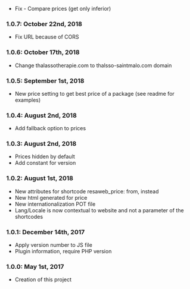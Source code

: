 * Fix - Compare prices (get only inferior)

### 1.0.7: October 22nd, 2018
* Fix URL because of CORS

### 1.0.6: October 17th, 2018
* Change thalassotherapie.com to thalsso-saintmalo.com domain

### 1.0.5: September 1st, 2018
* New price setting to get best price of a package (see readme for examples)

### 1.0.4: August 2nd, 2018
* Add fallback option to prices

### 1.0.3: August 2nd, 2018
* Prices hidden by default
* Add constant for version

### 1.0.2: August 1st, 2018
* New attributes for shortcode resaweb_price: from, instead
* New html generated for price
* New internationalization POT file
* Lang/Locale is now contextual to website and not a parameter of the shortcodes

### 1.0.1: December 14th, 2017
* Apply version number to JS file
* Plugin information, require PHP version

### 1.0.0: May 1st, 2017
* Creation of this project